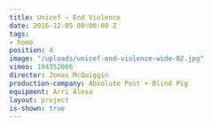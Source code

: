 ```yaml
---
title: Unicef — End Violence
date: 2016-12-05 00:00:00 Z
tags:
- home
position: 4
image: "/uploads/unicef-end-violence-wide-02.jpg"
vimeo: 194352066
director: Jonas McQuiggin
production-company: Absolute Post + Blind Pig
equipment: Arri Alexa
layout: project
is-shown: true
---
```


